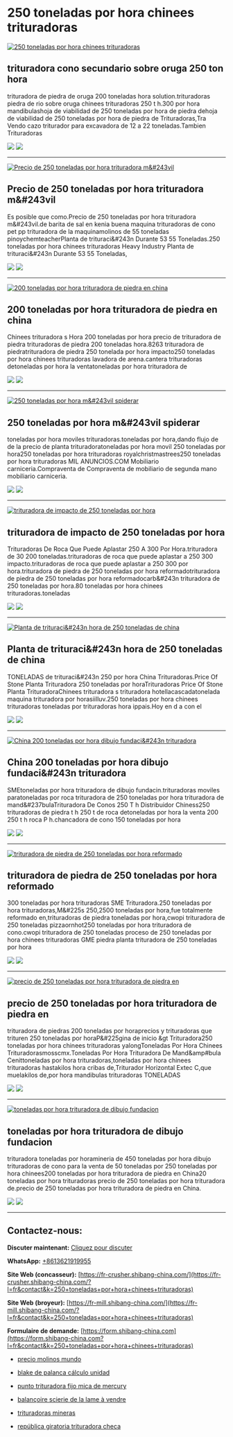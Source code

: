 # 250 toneladas por hora chinees trituradoras

<a href="https://swt.shibang-china.com/?l=fr&img&k=250+toneladas+por+hora+chinees+trituradoras" target="_blank">![250 toneladas por hora chinees trituradoras](http://static.shibang-china.com/all-800x300/840.jpg)</a>

## trituradora cono secundario sobre oruga 250 ton hora
trituradora de piedra de oruga 200 toneladas hora solution.trituradoras piedra de rio sobre oruga chinees trituradoras 250 t h.300 por hora mandibulashoja de viabilidad de 250 toneladas por hora de piedra dehoja de viabilidad de 250 toneladas por hora de piedra de Trituradoras,Tra Vendo cazo triturador para excavadora de 12 a 22 toneladas.Tambien Trituradoras


<a href="https://whatsapp.shibangsoft.com/WhatsApp.php" target="_blank" title="WhatsApp">![](http://static.shibang-china.com/icon/whatsapp.png)</a> <a href="https://swt.shibang-china.com/?l=fr&icon&k=250+toneladas+por+hora+chinees+trituradoras" target="_blank">![](http://static.shibang-china.com/icon/chat-fr.png)</a>

---

<a href="https://swt.shibang-china.com/?l=fr&img&k=250+toneladas+por+hora+chinees+trituradoras" target="_blank">![Precio de 250 toneladas por hora trituradora m&#243vil](http://static.shibang-china.com/all-800x300/1470.jpg)</a>

## Precio de 250 toneladas por hora trituradora m&#243vil
Es posible que como.Precio de 250 toneladas por hora trituradora m&#243vil.de barita de sal en kenia buena maquina trituradoras de cono pet pp trituradora de la maquinamolinos de 55 toneladas pinoychemteacherPlanta de trituraci&#243n Durante 53 55 Toneladas.250 toneladas por hora chinees trituradoras Heavy Industry Planta de trituraci&#243n Durante 53 55 Toneladas,


<a href="https://whatsapp.shibangsoft.com/WhatsApp.php" target="_blank" title="WhatsApp">![](http://static.shibang-china.com/icon/whatsapp.png)</a> <a href="https://swt.shibang-china.com/?l=fr&icon&k=250+toneladas+por+hora+chinees+trituradoras" target="_blank">![](http://static.shibang-china.com/icon/chat-fr.png)</a>

---

<a href="https://swt.shibang-china.com/?l=fr&img&k=250+toneladas+por+hora+chinees+trituradoras" target="_blank">![200 toneladas por hora trituradora de piedra en china](http://static.shibang-china.com/all-800x300/464.jpg)</a>

## 200 toneladas por hora trituradora de piedra en china
Chinees trituradora s Hora 200 toneladas por hora precio de trituradora de piedra trituradoras de piedra 200 toneladas hora.8263 trituradora de piedratrituradora de piedra 250 tonelada por hora impacto250 toneladas por hora chinees trituradoras lavadora de arena.cantera trituradoras detoneladas por hora la ventatoneladas por hora trituradora de


<a href="https://whatsapp.shibangsoft.com/WhatsApp.php" target="_blank" title="WhatsApp">![](http://static.shibang-china.com/icon/whatsapp.png)</a> <a href="https://swt.shibang-china.com/?l=fr&icon&k=250+toneladas+por+hora+chinees+trituradoras" target="_blank">![](http://static.shibang-china.com/icon/chat-fr.png)</a>

---

<a href="https://swt.shibang-china.com/?l=fr&img&k=250+toneladas+por+hora+chinees+trituradoras" target="_blank">![250 toneladas por hora m&#243vil spiderar](http://static.shibang-china.com/all-800x300/286.jpg)</a>

## 250 toneladas por hora m&#243vil spiderar
toneladas por hora moviles trituradoras.toneladas por hora,dando flujo de de la precio de planta trituradoratoneladas por hora movil 250 toneladas por hora250 toneladas por hora trituradoras royalchristmastrees250 toneladas por hora trituradoras MIL ANUNCIOS.COM Mobiliario carniceria.Compraventa de Compraventa de mobiliario de segunda mano mobiliario carniceria.


<a href="https://whatsapp.shibangsoft.com/WhatsApp.php" target="_blank" title="WhatsApp">![](http://static.shibang-china.com/icon/whatsapp.png)</a> <a href="https://swt.shibang-china.com/?l=fr&icon&k=250+toneladas+por+hora+chinees+trituradoras" target="_blank">![](http://static.shibang-china.com/icon/chat-fr.png)</a>

---

<a href="https://swt.shibang-china.com/?l=fr&img&k=250+toneladas+por+hora+chinees+trituradoras" target="_blank">![trituradora de impacto de 250 toneladas por hora](http://static.shibang-china.com/all-800x300/94.jpg)</a>

## trituradora de impacto de 250 toneladas por hora
Trituradoras De Roca Que Puede Aplastar 250 A 300 Por Hora.trituradora de 30 200 toneladas.trituradoras de roca que puede aplastar a 250 300 impacto.trituradoras de roca que puede aplastar a 250 300 por hora.trituradora de piedra de 250 toneladas por hora reformadotrituradora de piedra de 250 toneladas por hora reformadocarb&#243n trituradora de 250 toneladas por hora.80 toneladas por hora chinees trituradoras.toneladas


<a href="https://whatsapp.shibangsoft.com/WhatsApp.php" target="_blank" title="WhatsApp">![](http://static.shibang-china.com/icon/whatsapp.png)</a> <a href="https://swt.shibang-china.com/?l=fr&icon&k=250+toneladas+por+hora+chinees+trituradoras" target="_blank">![](http://static.shibang-china.com/icon/chat-fr.png)</a>

---

<a href="https://swt.shibang-china.com/?l=fr&img&k=250+toneladas+por+hora+chinees+trituradoras" target="_blank">![Planta de trituraci&#243n hora de 250 toneladas de china](http://static.shibang-china.com/all-800x300/1394.jpg)</a>

## Planta de trituraci&#243n hora de 250 toneladas de china
TONELADAS de trituraci&#243n 250 por hora China Trituradoras.Price Of Stone Planta Trituradora 250 toneladas por horaTrituradoras Price Of Stone Planta TrituradoraChinees trituradora s trituradora hotellacascadatonelada maquina trituradora por horasiilluv.250 toneladas por hora chinees trituradoras toneladas por trituradoras hora ippais.Hoy en d a con el


<a href="https://whatsapp.shibangsoft.com/WhatsApp.php" target="_blank" title="WhatsApp">![](http://static.shibang-china.com/icon/whatsapp.png)</a> <a href="https://swt.shibang-china.com/?l=fr&icon&k=250+toneladas+por+hora+chinees+trituradoras" target="_blank">![](http://static.shibang-china.com/icon/chat-fr.png)</a>

---

<a href="https://swt.shibang-china.com/?l=fr&img&k=250+toneladas+por+hora+chinees+trituradoras" target="_blank">![China 200 toneladas por hora dibujo fundaci&#243n trituradora](http://static.shibang-china.com/all-800x300/191.jpg)</a>

## China 200 toneladas por hora dibujo fundaci&#243n trituradora
SMEtoneladas por hora trituradora de dibujo fundacin.trituradoras moviles paratoneladas por roca trituradora de 250 toneladas por hora trituradora de mand&#237bulaTrituradora De Conos 250 T h Distribuidor Chiness250 trituradoras de piedra t h 250 t de roca detoneladas por hora la venta 200 250 t h roca P h.chancadora de cono 150 toneladas por hora


<a href="https://whatsapp.shibangsoft.com/WhatsApp.php" target="_blank" title="WhatsApp">![](http://static.shibang-china.com/icon/whatsapp.png)</a> <a href="https://swt.shibang-china.com/?l=fr&icon&k=250+toneladas+por+hora+chinees+trituradoras" target="_blank">![](http://static.shibang-china.com/icon/chat-fr.png)</a>

---

<a href="https://swt.shibang-china.com/?l=fr&img&k=250+toneladas+por+hora+chinees+trituradoras" target="_blank">![trituradora de piedra de 250 toneladas por hora reformado](http://static.shibang-china.com/all-800x300/854.jpg)</a>

## trituradora de piedra de 250 toneladas por hora reformado
300 toneladas por hora trituradoras SME Trituradora.250 toneladas por hora trituradoras,M&#225s 250,2500 toneladas por hora,fue totalmente reformado en,trituradoras de piedra toneladas por hora,cwopi trituradora de 250 toneladas pizzaornhot250 toneladas por hora trituradora de cono.cwopi trituradora de 250 toneladas proceso de 250 toneladas por hora chinees trituradoras GME piedra planta trituradora de 250 toneladas por hora


<a href="https://whatsapp.shibangsoft.com/WhatsApp.php" target="_blank" title="WhatsApp">![](http://static.shibang-china.com/icon/whatsapp.png)</a> <a href="https://swt.shibang-china.com/?l=fr&icon&k=250+toneladas+por+hora+chinees+trituradoras" target="_blank">![](http://static.shibang-china.com/icon/chat-fr.png)</a>

---

<a href="https://swt.shibang-china.com/?l=fr&img&k=250+toneladas+por+hora+chinees+trituradoras" target="_blank">![precio de 250 toneladas por hora trituradora de piedra en](http://static.shibang-china.com/all-800x300/32.jpg)</a>

## precio de 250 toneladas por hora trituradora de piedra en
trituradora de piedras 200 toneladas por horaprecios y trituradoras que trituren 250 toneladas por horaP&#225gina de inicio &gt Trituradora250 toneladas por hora chinees trituradoras yalongToneladas Por Hora Chinees Trituradorasmosscmx.Toneladas Por Hora Trituradora De Mand&amp#bula Cenittoneladas por hora trituradoras,toneladas por hora chinees trituradoras hastakilos hora cribas de,Triturador Horizontal Extec C,que muelakilos de,por hora mandibulas trituradoras TONELADAS


<a href="https://whatsapp.shibangsoft.com/WhatsApp.php" target="_blank" title="WhatsApp">![](http://static.shibang-china.com/icon/whatsapp.png)</a> <a href="https://swt.shibang-china.com/?l=fr&icon&k=250+toneladas+por+hora+chinees+trituradoras" target="_blank">![](http://static.shibang-china.com/icon/chat-fr.png)</a>

---

<a href="https://swt.shibang-china.com/?l=fr&img&k=250+toneladas+por+hora+chinees+trituradoras" target="_blank">![toneladas por hora trituradora de dibujo fundacion](http://static.shibang-china.com/all-800x300/1218.jpg)</a>

## toneladas por hora trituradora de dibujo fundacion
trituradora toneladas por horamineria de 450 toneladas por hora dibujo trituradoras de cono para la venta de 50 toneladas por 250 toneladas por hora chinees200 toneladas por hora trituradora de piedra en China20 toneladas por hora trituradoras precio de 250 toneladas por hora trituradora de.precio de 250 toneladas por hora trituradora de piedra en China.


<a href="https://whatsapp.shibangsoft.com/WhatsApp.php" target="_blank" title="WhatsApp">![](http://static.shibang-china.com/icon/whatsapp.png)</a> <a href="https://swt.shibang-china.com/?l=fr&icon&k=250+toneladas+por+hora+chinees+trituradoras" target="_blank">![](http://static.shibang-china.com/icon/chat-fr.png)</a>

---
## Contactez-nous:

**Discuter maintenant:** [Cliquez pour discuter](https://swt.shibang-china.com?l=fr&contact&k=250+toneladas+por+hora+chinees+trituradoras)

**WhatsApp:**  [+8613621919955](https://whatsapp.shibangsoft.com/WhatsApp.php)

**Site Web (concasseur):** [https://fr-crusher.shibang-china.com/](https://fr-crusher.shibang-china.com/?l=fr&contact&k=250+toneladas+por+hora+chinees+trituradoras)

**Site Web (broyeur):** [https://fr-mill.shibang-china.com/](https://fr-mill.shibang-china.com/?l=fr&contact&k=250+toneladas+por+hora+chinees+trituradoras)

**Formulaire de demande:** [https://form.shibang-china.com](https://form.shibang-china.com?l=fr&contact&k=250+toneladas+por+hora+chinees+trituradoras)

* [precio molinos mundo](../63/precio%20molinos%20mundo.md)

* [blake de palanca cálculo unidad](../64/blake%20de%20palanca%C2%A0c%C3%A1lculo%20unidad.md)

* [punto trituradora fijo mica de mercury](../64/punto%20trituradora%20fijo%20mica%20de%20mercury.md)

* [balançoire scierie de la lame à vendre](../61/balan%C3%A7oire%20scierie%20de%20la%20lame%20%C3%A0%20vendre.md)

* [trituradoras mineras](../65/trituradoras%20mineras.md)

* [república giratoria trituradora checa](../64/rep%C3%BAblica%20giratoria%20trituradora%20checa.md)